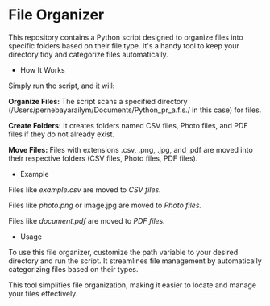# File Organizer

This repository contains a Python script designed to organize files into specific folders based on their file type. It's a handy tool to keep your directory tidy and categorize files automatically.

- How It Works

Simply run the script, and it will:

**Organize Files:** The script scans a specified directory (/Users/pernebayarailym/Documents/Python_pr_a.f.s./ in this case) for files.

**Create Folders:** It creates folders named CSV files, Photo files, and PDF files if they do not already exist.

**Move Files:** Files with extensions .csv, .png, .jpg, and .pdf are moved into their respective folders (CSV files, Photo files, PDF files).

- Example

Files like *example.csv* are moved to *CSV files.*

Files like *photo.png* or image.jpg are moved to *Photo files.*

Files like *document.pdf* are moved to *PDF files.*

- Usage

To use this file organizer, customize the path variable to your desired directory and run the script. It streamlines file management by automatically categorizing files based on their types.


This tool simplifies file organization, making it easier to locate and manage your files effectively.






